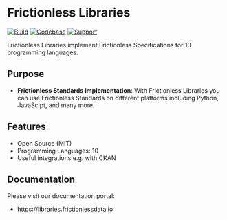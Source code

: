 # Frictionless Libraries

[![Build](https://img.shields.io/github/workflow/status/frictionlessdata/libraries/general/main)](https://github.com/frictionlessdata/libraries/actions)
[![Codebase](https://img.shields.io/badge/codebase-github-brightgreen)](https://github.com/frictionlessdata/libraries)
[![Support](https://img.shields.io/badge/support-discord-brightgreen)](https://discord.com/channels/695635777199145130/695635777199145133)

Frictionless Libraries implement Frictionless Specifications for 10 programming languages.

## Purpose

- **Frictionless Standards Implementation**: With Frictionless Libraries you can use Frictionless Standards on different platforms including Python, JavaScipt, and many more.

## Features

- Open Source (MIT)
- Programming Languages: 10
- Useful integrations e.g. with CKAN

## Documentation

Please visit our documentation portal:
- https://libraries.frictionlessdata.io
